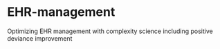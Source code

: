 # EHR-management
Optimizing EHR management with complexity science including positive deviance improvement

